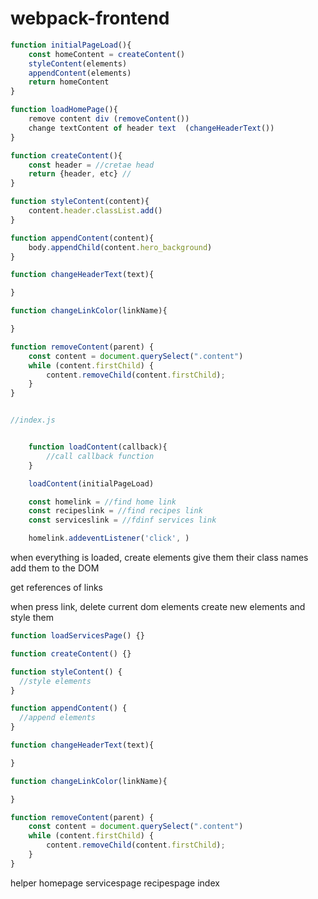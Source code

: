# webpack-frontend

```javascript
function initialPageLoad(){
    const homeContent = createContent()
    styleContent(elements)
    appendContent(elements)
    return homeContent
}

function loadHomePage(){
    remove content div (removeContent())
    change textContent of header text  (changeHeaderText())
}

function createContent(){
    const header = //cretae head
    return {header, etc} // 
}

function styleContent(content){
    content.header.classList.add()
}

function appendContent(content){
    body.appendChild(content.hero_background)
}

function changeHeaderText(text){

}

function changeLinkColor(linkName){

}

function removeContent(parent) {
    const content = document.querySelect(".content")
    while (content.firstChild) {
        content.removeChild(content.firstChild);
    }
}


//index.js


    function loadContent(callback){
        //call callback function
    }

    loadContent(initialPageLoad)

    const homelink = //find home link
    const recipeslink = //find recipes link
    const serviceslink = //fdinf services link

    homelink.addeventListener('click', )

```

when everything is loaded, create elements
give them their class names
add them to the DOM

get references of links

when press link,
delete current dom elements
create new elements and style them

```javascript
function loadServicesPage() {}

function createContent() {}

function styleContent() {
  //style elements
}

function appendContent() {
  //append elements
}

function changeHeaderText(text){

}

function changeLinkColor(linkName){

}

function removeContent(parent) {
    const content = document.querySelect(".content")
    while (content.firstChild) {
        content.removeChild(content.firstChild);
    }
}

```

helper
homepage
servicespage
recipespage
index